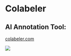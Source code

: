 # Colabeler

## AI Annotation Tool:

[colabeler.com](http://www.colabeler.com/)

![](http://www.colabeler.com/wp-content/themes/twentyseventeen/assets/images/main/intro2_en.jpg)




